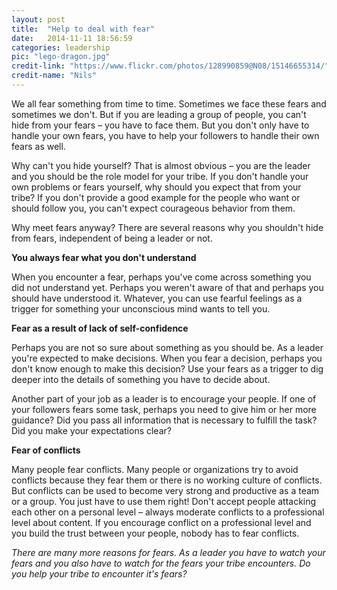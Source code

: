 ```yaml
---
layout: post
title:  "Help to deal with fear"
date:   2014-11-11 18:56:59
categories: leadership
pic: "lego-dragon.jpg"
credit-link: "https://www.flickr.com/photos/128990859@N08/15146655314/"
credit-name: "Nils"
---
```


We all fear something from time to time. Sometimes we face these fears and sometimes we don't. But if you are leading a group of people, you can't hide from your fears – you have to face them. But you don't only have to handle your own fears, you have to help your followers to handle their own fears as well.

Why can't you hide yourself? That is almost obvious – you are the leader and you should be the role model for your tribe. If you don't handle your own problems or fears yourself, why should you expect that from your tribe? If you don't provide a good example for the people who want or should follow you, you can't expect courageous behavior from them.

Why meet fears anyway? There are several reasons why you shouldn't hide from fears, independent of being a leader or not.

**You always fear what you don't understand**

When you encounter a fear, perhaps you've come across something you did not understand yet. Perhaps you weren't aware of that and perhaps you should have understood it. Whatever, you can use fearful feelings as a trigger for something your unconscious mind wants to tell you.

**Fear as a result of lack of self-confidence**

Perhaps you are not so sure about something as you should be. As a leader you're expected to make decisions. When you fear a decision, perhaps you don't know enough to make this decision? Use your fears as a trigger to dig deeper into the details of something you have to decide about.

Another part of your job as a leader is to encourage your people. If one of your followers fears some task, perhaps you need to give him or her more guidance? Did you pass all information that is necessary to fulfill the task? Did you make your expectations clear?

**Fear of conflicts**

Many people fear conflicts. Many people or organizations try to avoid conflicts because they fear them or there is no working culture of conflicts. But conflicts can be used to become very strong and productive as a team or a group. You just have to use them right! Don't accept people attacking each other on a personal level – always moderate conflicts to a professional level about content. If you encourage conflict on a professional level and you build the trust between your people, nobody has to fear conflicts.


_There are many more reasons for fears. As a leader you have to watch your fears and you also have to watch for the fears your tribe encounters. Do you help your tribe to encounter it's fears?_
